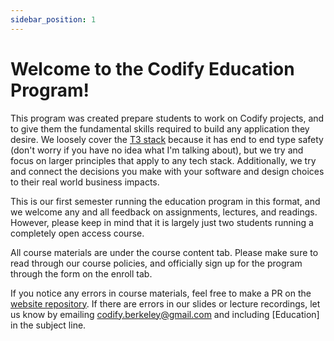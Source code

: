 ```yaml
---
sidebar_position: 1
---
```


# Welcome to the Codify Education Program!

This program was created prepare students to work on Codify projects, and to give them the fundamental skills required to build any application they desire. We loosely cover the [T3 stack](https://create.t3.gg/) because it has end to end type safety (don't worry if you have no idea what I'm talking about), but we try and focus on larger principles that apply to any tech stack. Additionally, we try and connect the decisions you make with your software and design choices to their real world business impacts.

This is our first semester running the education program in this format, and we welcome any and all feedback on assignments, lectures, and readings. However, please keep in mind that it is largely just two students running a completely open access course.

All course materials are under the course content tab. Please make sure to read through our course policies, and officially sign up for the program through the form on the enroll tab.

If you notice any errors in course materials, feel free to make a PR on the [website repository](https://github.com/Codify-Berkeley-Education/DecalWebsite). If there are errors in our slides or lecture recordings, let us know by emailing codify.berkeley@gmail.com and including [Education] in the subject line.
